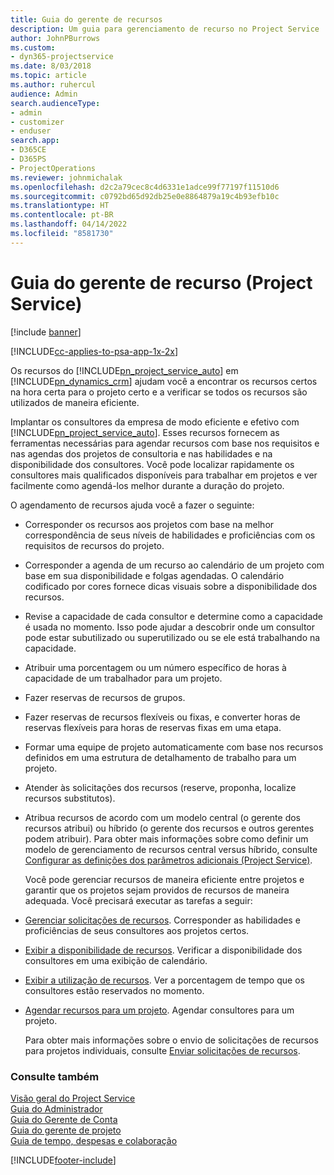 ```yaml
---
title: Guia do gerente de recursos
description: Um guia para gerenciamento de recurso no Project Service
author: JohnPBurrows
ms.custom:
- dyn365-projectservice
ms.date: 8/03/2018
ms.topic: article
ms.author: ruhercul
audience: Admin
search.audienceType:
- admin
- customizer
- enduser
search.app:
- D365CE
- D365PS
- ProjectOperations
ms.reviewer: johnmichalak
ms.openlocfilehash: d2c2a79cec8c4d6331e1adce99f77197f11510d6
ms.sourcegitcommit: c0792bd65d92db25e0e8864879a19c4b93efb10c
ms.translationtype: HT
ms.contentlocale: pt-BR
ms.lasthandoff: 04/14/2022
ms.locfileid: "8581730"
---
```

# <a name="resource-manager-guide-project-service"></a>Guia do gerente de recurso (Project Service)

[!include [banner](../includes/psa-now-project-operations.md)]

[!INCLUDE[cc-applies-to-psa-app-1x-2x](../includes/cc-applies-to-psa-app-1x-2x.md)]

Os recursos do [!INCLUDE[pn_project_service_auto](../includes/pn-project-service-auto.md)] em [!INCLUDE[pn_dynamics_crm](../includes/pn-dynamics-crm.md)] ajudam você a encontrar os recursos certos na hora certa para o projeto certo e a verificar se todos os recursos são utilizados de maneira eficiente.  
  
 Implantar os consultores da empresa de modo eficiente e efetivo com [!INCLUDE[pn_project_service_auto](../includes/pn-project-service-auto.md)]. Esses recursos fornecem as ferramentas necessárias para agendar recursos com base nos requisitos e nas agendas dos projetos de consultoria e nas habilidades e na disponibilidade dos consultores. Você pode localizar rapidamente os consultores mais qualificados disponíveis para trabalhar em projetos e ver facilmente como agendá-los melhor durante a duração do projeto.  
  
 O agendamento de recursos ajuda você a fazer o seguinte:  
  
- Corresponder os recursos aos projetos com base na melhor correspondência de seus níveis de habilidades e proficiências com os requisitos de recursos do projeto.  
  
- Corresponder a agenda de um recurso ao calendário de um projeto com base em sua disponibilidade e folgas agendadas. O calendário codificado por cores fornece dicas visuais sobre a disponibilidade dos recursos.  
  
- Revise a capacidade de cada consultor e determine como a capacidade é usada no momento. Isso pode ajudar a descobrir onde um consultor pode estar subutilizado ou superutilizado ou se ele está trabalhando na capacidade.  
  
- Atribuir uma porcentagem ou um número específico de horas à capacidade de um trabalhador para um projeto.  
  
- Fazer reservas de recursos de grupos.  
  
- Fazer reservas de recursos flexíveis ou fixas, e converter horas de reservas flexíveis para horas de reservas fixas em uma etapa.  
  
- Formar uma equipe de projeto automaticamente com base nos recursos definidos em uma estrutura de detalhamento de trabalho para um projeto.  
  
- Atender às solicitações dos recursos (reserve, proponha, localize recursos substitutos).  
  
- Atribua recursos de acordo com um modelo central (o gerente dos recursos atribui) ou híbrido (o gerente dos recursos e outros gerentes podem atribuir). Para obter mais informações sobre como definir um modelo de gerenciamento de recursos central versus híbrido, consulte [Configurar as definições dos parâmetros adicionais (Project Service)](../psa/configure-additional-parameters-settings.md).  
  
  Você pode gerenciar recursos de maneira eficiente entre projetos e garantir que os projetos sejam providos de recursos de maneira adequada. Você precisará executar as tarefas a seguir:  
  
- [Gerenciar solicitações de recursos](../psa/manage-resource-requests.md). Corresponder as habilidades e proficiências de seus consultores aos projetos certos.  
  
- [Exibir a disponibilidade de recursos](../psa/view-resource-availability.md). Verificar a disponibilidade dos consultores em uma exibição de calendário.  
  
- [Exibir a utilização de recursos](../psa/view-resource-utilization.md). Ver a porcentagem de tempo que os consultores estão reservados no momento.  
  
- [Agendar recursos para um projeto](../psa/schedule-resources-project.md). Agendar consultores para um projeto.  
  
  Para obter mais informações sobre o envio de solicitações de recursos para projetos individuais, consulte [Enviar solicitações de recursos](../psa/submit-resource-requests.md).  
  
### <a name="see-also"></a>Consulte também  
 [Visão geral do Project Service](../psa/overview.md)   
 [Guia do Administrador](../psa/admin-guide.md)   
 [Guia do Gerente de Conta](../psa/account-manager-guide.md)   
 [Guia do gerente de projeto](../psa/project-manager-guide.md)   
 [Guia de tempo, despesas e colaboração](../psa/time-expense-collaboration-guide.md)


[!INCLUDE[footer-include](../includes/footer-banner.md)]
